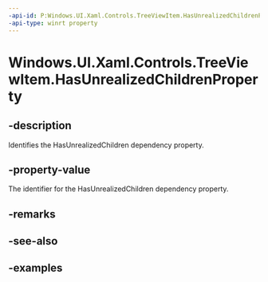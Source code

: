 ```yaml
---
-api-id: P:Windows.UI.Xaml.Controls.TreeViewItem.HasUnrealizedChildrenProperty
-api-type: winrt property
---
```


<!-- Property syntax.
public DependencyProperty HasUnrealizedChildrenProperty { get; }
-->

# Windows.UI.Xaml.Controls.TreeViewItem.HasUnrealizedChildrenProperty

## -description

Identifies the HasUnrealizedChildren dependency property.

## -property-value

The identifier for the HasUnrealizedChildren dependency property.

## -remarks

## -see-also

## -examples

